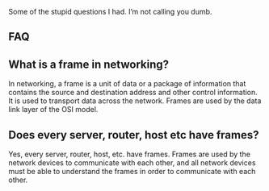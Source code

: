 Some of the stupid questions I had. I’m not calling you dumb.

## FAQ

## What is a frame in networking?

In networking, a frame is a unit of data or a package of information that contains the source and destination address and other control information. It is used to transport data across the network. Frames are used by the data link layer of the OSI model.

## Does every server, router, host etc have frames?

Yes, every server, router, host, etc. have frames. Frames are used by the network devices to communicate with each other, and all network devices must be able to understand the frames in order to communicate with each other.